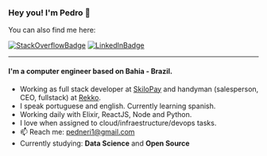 ### Hey you! I'm Pedro 👋

You can also find me here:

[![StackOverflowBadge](https://img.shields.io/badge/-Stackoverflow-4CA143?style=flat&logo=Stackoverflow&logoColor=white&link=https://stackoverflow.com/users/5029989/pedro-neri)](https://stackoverflow.com/users/5029989/pedro-neri)
[![LinkedInBadge](https://img.shields.io/badge/-LinkedIn-blue?style=flat&logo=Linkedin&logoColor=white&link=https://www.linkedin.com/in/pedro-neri-36980318a/)](https://www.linkedin.com/in/pedro-neri-36980318a/)

---

#### I'm a computer engineer based on Bahia - Brazil.

- Working as full stack developer at [SkiloPay](https://www.skilopay.com.br/) and handyman (salesperson, CEO, fullstack) at [Rekko](https://www.rekko.com.br).
- I speak portuguese and english. Currently learning spanish.
- Working daily with Elixir, ReactJS, Node and Python.
- I love when assigned to cloud/infraestructure/devops tasks.
- 📫 Reach me: pedneri1@gmail.com
- Currently studying: **Data Science** and **Open Source**
